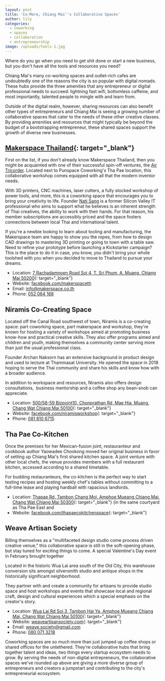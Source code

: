 ```yaml
---
layout: post
title: 'Co-More, Chiang Mai''s Collaborative Spaces'
author: lily
categories:
  - coworking
  - spaces
  - collaboration
  - entrepreneurship
image: /uploads/tools-1.jpg
---
```


Where do you go when you need to get shit done or start a new business, but you don't have all the tools and resources you need?

Chiang Mai's many co-working spaces and outlet-rich cafes are undoubtedly one of the reasons the city is so popular with digital nomads. These hubs provide the three amenities that any entrepreneur or digital professional needs to succeed: lightning fast wifi, bottomless caffeine, and most importantly, talented people to mingle with and learn from.

Outside of the digital realm, however, sharing resources can also benefit other types of entrepreneurs and Chiang Mai is seeing a growing number of collaborative spaces that cater to the needs of these other creative classes. By providing amenities and resources that might typically be beyond the budget of a bootstrapping entrepreneur, these shared spaces support the growth of diverse new businesses.

## [Makerspace Thailand](https://www.facebook.com/makerspaceth/){: target="_blank"}

First on the list, if you don't already know Makerspace Thailand, then you might be acquainted with one of their successful spin-off ventures, the [Air Tricorder](https://airtricorder.com/). Located next to Punspace Coworking's Tha Pae location, this collaborative workshop comes equipped with all that the modern inventor needs.

With 3D printers, CNC machines, laser cutters, a fully stocked workshop of power tools, and more, this is a coworking space that encourages you to bring your creativity to life. Founder [Nati Sang](https://www.chiangmaicitylife.com/citylife-articles/makerspace-the-future-will-be-open-source/) is a former Silicon Valley IT professional who aims to support what he believes is an inherent strength of Thai creatives, the ability to work with their hands. For that reason, his member subscriptions are accessibly priced and the space fosters connections between local Thai and international talent.

If you're a newbie looking to learn about tooling and manufacturing, the Makerspace team are happy to show you the ropes, from how to design CAD drawings to mastering 3D printing or going to town with a table saw. Need to refine your prototype before launching a Kickstarter campaign? This is the place to do it in case, you know, you didn't bring your whole toolshed with you when you decided to move to Thailand to pursue your dreams.

* Location: [7 Rachadamnoen Road Soi 4, T. Sri Phum, A. Muang, Chiang Mai 50200](https://goo.gl/maps/PLKSnT9svB12){: target="_blank"}
* Website: [facebook.com/makerspaceth](https://www.facebook.com/makerspaceth/)
* Email: [info@makerspace.co.th](mailto:info@makerspace.co.th)
* Phone: [052 064 168](tel:+6652064168)

## Niramis Co-Creating Space

Located off the Canal Road southwest of town, Niramis is a co-creating space: part coworking space, part makerspace and workshop, they're known for hosting a variety of workshops aimed at promoting business know-how and practical creative skills. They also offer programs aimed and children and youth, making themselves a community center serving more than just the usual professional class.

Founder Archan Naksorn has an extensive background in product design and used to lecture at Thammasat University. He opened the space in 2018 hoping to serve the Thai community and share his skills and know how with a broader audience.

In addition to workspace and resources, Niramis also offers design consultations,&nbsp; business mentorship and a coffee shop any bean-snob can appreciate.

* Location: [500/58-59 Bizpoint10, Chonprathan Rd, Mae Hia, Muang, Chang Wat Chiang Mai 50100](https://goo.gl/maps/JwAowHAYBcK2){: target="_blank"}
* Website:&nbsp;[facebook.com/niramisworkshop](https://www.facebook.com/niramisworkshop/){: target="_blank"}
* Phone: [081 810 6715](tel:+66818106715)

## Tha Pae Co-Kitchen

Once the premises for her Mexican-fusion joint, restauranteur and cookbook author Yaowadee Chookong moved her original business in favor of setting up Chiang Mai's first shared kitchen space. A joint venture with other local chefs, the venue provides members with a full restaurant kitchen, accessed according to a shared timetable.

For budding restauranteurs, the co-kitchen is the perfect way to start testing recipes and hosting weekly chef's tables without committing to a full-time lease and playing hardball with rapacious landlords.

* Location: [Thapae Rd, Tambon Chang Moi, Amphoe Mueang Chiang Mai, Chang Wat Chiang Mai 50300](https://goo.gl/maps/26R8o49vAHD2){: target="_blank"}&nbsp;(in the same courtyard as Tha Pae East and&nbsp;
* Website: [facebook.com/thapaecokitchenspace](https://www.facebook.com/pg/thapaecokitchenspace/){: target="_blank"}

## Weave Artisan Society

Billing themselves as a "multifaceted design studio come process driven creative venue," this collaborative space is still in the soft-opening phase, but stay tuned for exciting things to come. A special Valentine's Day event in February brought together

Located in the historic Wua Lai area south of the Old City, this warehouse conversion sits amongst silversmith studio and antique shops in the historically significant neighborhood.

They partner with and create a community for artisans to provide studio space and host workshops and events that showcase local and regional craft, design and cultural experiences which a special emphasis on the creator's story.

* Location: [Wua Lai Rd Soi 3, Tambon Hai Ya, Amphoe Mueang Chiang Mai, Chang Wat Chiang Mai 50100](https://goo.gl/maps/TDhfrutsP9n){: target="_blank"}
* Website: [weaveartisansociety.com](https://weaveartisansociety.com/){: target="_blank"}
* Email: [weave.society@gmail.com](mailto:weave.society@gmail.com)
* Phone: [080 071 3218](tel:+66800713218)

Coworking spaces are so much more than just jumped up coffee shops or shared offices for the untethered. They're collaborative hubs that bring together talent and ideas, two things every startup ecosystem needs to grow. By serving the needs of non-digital entrepreneurs, the collaborative spaces we've rounded up above are giving a more diverse group of entrepreneurs and creators a jumpstart and contributing to the city's entrepreneurial ecosystem.